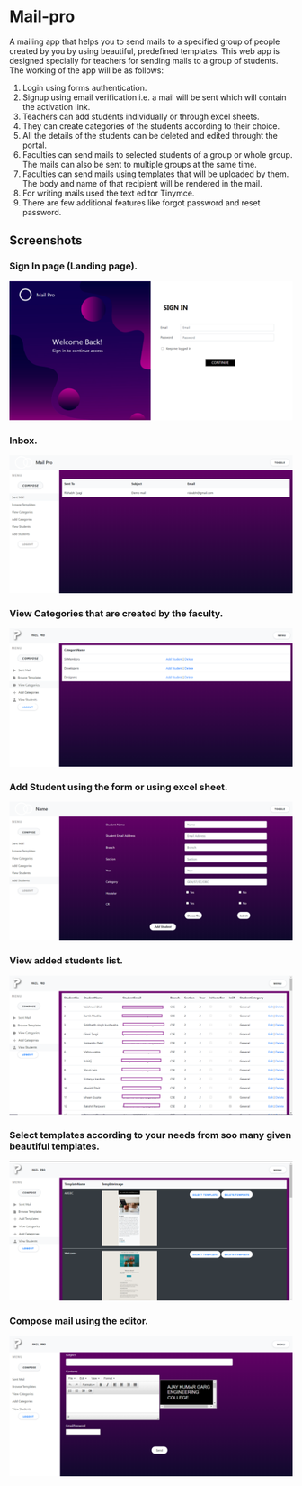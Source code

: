 # Mail-pro
A mailing app that helps you to send mails to a specified group of people created by you by using beautiful, predefined templates. This web app is designed specially for teachers for sending mails to a group of students.
The working of the app will be as follows:
1. Login using forms authentication.
2. Signup using email verification i.e. a mail will be sent which will contain the activation link.
3. Teachers can add students individually or through excel sheets.
4. They can create categories of the students according to their choice.
5. All the details of the students can be deleted and edited throught the portal.
6. Faculties can send mails to selected students of a group or whole group. The mails can also be sent to multiple groups at the same time.
7. Faculties can send mails using templates that will be uploaded by them. The body and name of that recipient will be rendered in the mail.
8. For writing mails used the text editor Tinymce.
9. There are few additional features like forgot password and reset password.

## Screenshots

### Sign In page (Landing page).
![Image](/images/Sign_in.png)

### Inbox.
![Image](/images/Sent_mails.png)

### View Categories that are created by the faculty.
![Image](/images/ViewCategory.png)

### Add Student using the form or using excel sheet.
![Image](/images/Add_Student.png)

### View added students list.
![Image](/images/View_Student.png)

### Select templates according to your needs from soo many given beautiful templates.
![Image](/images/Template.png)

### Compose mail using the editor.
![Image](/images/Compose.png)